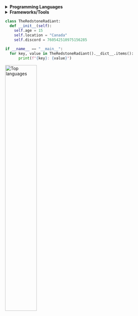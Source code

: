 <details>
  <summary><strong>Programming Languages</strong></summary>

  <ul>
    <li>
      <h5>Python</h5>
    </li>
    <li>
      <h5>JavaScript</h5>
    </li>
    <li>
      <h5>HTML, CSS</h5>
    </li>
    <li>
      <h5>SQL</h5>
    </li>
    <li>
      <h5>C++</h5>
    </li>
    <li>
      <h5>Ruby</h5>
    </li>
    <li>
      <h5>C#</h5>
    </li>
    <li>
      <h5>PHP</h5>
    </li>
  </ul>
</details>

<details>
  <summary><strong>Frameworks/Tools</strong></summary>
    <h5>Databases:</h5>
  <ul>
    <li>
      <h5>MySQL</h5>
    </li>
    <li>
      <h5>PostgreSQL</h5>
    </li>
    <li>
      <h5>MongoDB</h5>
    </li>
  </ul>
  <h5>Front-end:</h5>
  <ul>
    <li>
      <h5>React</h5>
    </li>
    <li>
      <h5>Electron</h5>
    </li>
  </ul>
  <h5>GUI Libraries:</h5>
  <ul>
    <li>
      <h5>Qt5</h5>
    </li>
    <li>
      <h5>Tkinter</h5>
    </li>
  </ul>
  <h5>Backend:</h5>
  <ul>
    <li>
      <h5>Flask</h5>
    </li>
    <li>
      <h5>Express.js</h5>
    </li>
  </ul>
  <br>
</details> 

```py
class TheRedstoneRadiant:
  def __init__(self):
    self.age = 15
    self.location = "Canada"
    self.discord = 760542510975156285
    
if __name__ == "__main__":
  for key, value in TheRedstoneRadiant().__dict__.items():
      print(f"{key}: {value}")
```

<img src="https://github-readme-stats.vercel.app/api/top-langs?username=TheRedstoneRadiant&bg_color=f7f7f7&text_color=000&hide_border=true&count_private=true&layout=compact&hide_title=true" alt="Top languages" width="45%">
